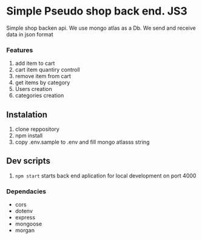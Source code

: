 # Simple Pseudo shop back end. JS3

Simple shop backen api. We use mongo atlas as a Db.
We send and receive data in json format

### Features

1. add item to cart
2. cart item quantiry controll
3. remove item from cart
4. get items by category
5. Users creation
6. categories creation

## Instalation

1. clone reppository
1. npm install
1. copy .env.sample to .env and fill mongo atlasss string

## Dev scripts

1. `npm start` starts back end aplication for local development on port 4000

### Dependacies

- cors
- dotenv
- express
- mongoose
- morgan

